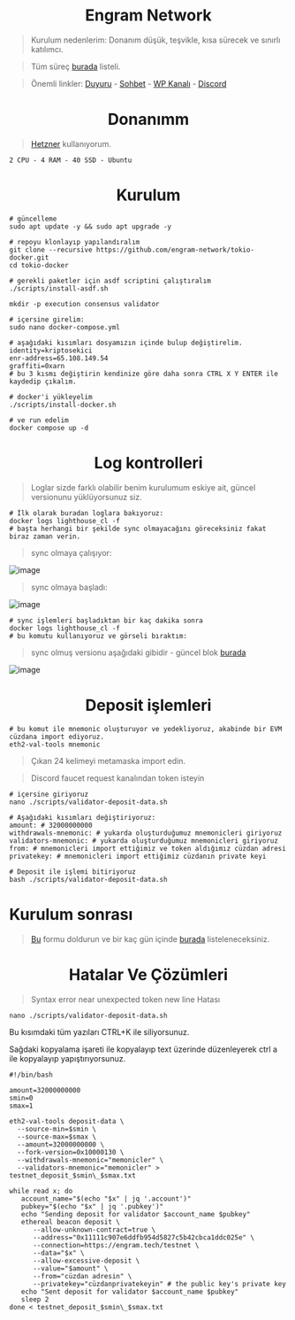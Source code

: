 <h1 align="center">Engram Network</h1>

> Kurulum nedenlerim: Donanım düşük, teşvikle, kısa sürecek ve sınırlı katılımcı.

> Tüm süreç [burada](https://engramnet.io/engram-tokio-testnet-program/) listeli.

> Önemli linkler: [Duyuru](https://t.me/RuesAnnouncement) - [Sohbet](https://t.me/RuesChat) -  [WP Kanalı](https://whatsapp.com/channel/0029VaBcj7V1dAw1H2KhMk34) - [Discord](https://discord.gg/pmaaU4J2)

<h1 align="center">Donanımm</h1>

> [Hetzner](https://github.com/ruesandora/Hetzner) kullanıyorum.

```
2 CPU - 4 RAM - 40 SSD - Ubuntu
```

<h1 align="center">Kurulum</h1>

```console
# güncelleme
sudo apt update -y && sudo apt upgrade -y

# repoyu klonlayıp yapılandıralım
git clone --recursive https://github.com/engram-network/tokio-docker.git
cd tokio-docker

# gerekli paketler için asdf scriptini çalıştıralım
./scripts/install-asdf.sh

mkdir -p execution consensus validator
```
```console
# içersine girelim:
sudo nano docker-compose.yml

# aşağıdaki kısımları dosyamızın içinde bulup değiştirelim.
identity=kriptosekici
enr-address=65.108.149.54
graffiti=0xarn
# bu 3 kısmı değiştirin kendinize göre daha sonra CTRL X Y ENTER ile kaydedip çıkalım.

# docker'i yükleyelim
./scripts/install-docker.sh

# ve run edelim
docker compose up -d
```

<h1 align="center">Log kontrolleri</h1>

> Loglar sizde farklı olabilir benim kurulumum eskiye ait, güncel versionunu yüklüyorsunuz siz.

```console
# İlk olarak buradan loglara bakıyoruz:
docker logs lighthouse_cl -f
# başta herhangi bir şekilde sync olmayacağını göreceksiniz fakat biraz zaman verin.
```

> sync olmaya çalışıyor: 

![image](https://github.com/ruesandora/Engram/assets/101149671/d042ce55-0131-4ee6-8b39-8d3d81f0b704)

> sync olmaya başladı:

![image](https://github.com/ruesandora/Engram/assets/101149671/e6f205d9-b938-4bb9-aac8-3f18863df468)


```console
# sync işlemleri başladıktan bir kaç dakika sonra
docker logs lighthouse_cl -f
# bu komutu kullanıyoruz ve görseli bıraktım:
```

> sync olmuş versionu aşağıdaki gibidir - güncel blok [burada](https://beaconscan.engram.tech/)

![image](https://github.com/ruesandora/Engram/assets/101149671/5feac68e-2cac-4dba-b15a-dc100f8f9632)


<h1 align="center">Deposit işlemleri</h1>

```console
# bu komut ile mnemonic oluşturuyor ve yedekliyoruz, akabinde bir EVM cüzdana import ediyoruz.
eth2-val-tools mnemonic
```

> Çıkan 24 kelimeyi metamaska import edin.

> Discord faucet request kanalından token isteyin

```console
# içersine giriyoruz
nano ./scripts/validator-deposit-data.sh

# Aşağıdaki kısımları değiştiriyoruz:
amount: # 32000000000
withdrawals-mnemonic: # yukarda oluşturduğumuz mnemonicleri giriyoruz
validators-mnemonic: # yukarda oluşturduğumuz mnemonicleri giriyoruz
from: # mnemonicleri import ettiğimiz ve token aldığımız cüzdan adresi
privatekey: # mnemonicleri import ettiğimiz cüzdanın private keyi

# Deposit ile işlemi bitiriyoruz
bash ./scripts/validator-deposit-data.sh
```

# Kurulum sonrası

> [Bu](https://docs.google.com/forms/d/e/1FAIpQLSeDF_UA5IDI49vJ99EmumHq3eyLhdiVaENTyobw2Egg9AgYhQ/viewform) formu doldurun ve bir kaç gün içinde [burada](https://nodemon.engram.tech/) listeleneceksiniz.


<h1 align="center">Hatalar Ve Çözümleri</h1>

> Syntax error near unexpected token new line Hatası
```
nano ./scripts/validator-deposit-data.sh
```
Bu kısımdaki tüm yazıları CTRL+K ile siliyorsunuz.

Sağdaki kopyalama işareti ile kopyalayıp text üzerinde düzenleyerek ctrl a ile kopyalayıp yapıştırıyorsunuz.

```
#!/bin/bash

amount=32000000000
smin=0
smax=1

eth2-val-tools deposit-data \
  --source-min=$smin \
  --source-max=$smax \
  --amount=32000000000 \
  --fork-version=0x10000130 \
  --withdrawals-mnemonic="memonicler" \
  --validators-mnemonic="memonicler" > testnet_deposit_$smin\_$smax.txt

while read x; do
   account_name="$(echo "$x" | jq '.account')"
   pubkey="$(echo "$x" | jq '.pubkey')"
   echo "Sending deposit for validator $account_name $pubkey"
   ethereal beacon deposit \
      --allow-unknown-contract=true \
      --address="0x11111c907e6ddfb954d5827c5b42cbca1ddc025e" \
      --connection=https://engram.tech/testnet \
      --data="$x" \
      --allow-excessive-deposit \
      --value="$amount" \
      --from="cüzdan adresin" \
      --privatekey="cüzdanprivatekeyin" # the public key's private key
   echo "Sent deposit for validator $account_name $pubkey"
   sleep 2
done < testnet_deposit_$smin\_$smax.txt



```

 




